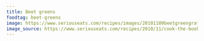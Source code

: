 ```yaml
---
title: Beet greens
foodtag: beet-greens
image: https://www.seriouseats.com/recipes/images/20101109beetgreengratin.jpg
image_source: https://www.seriouseats.com/recipes/2010/11/cook-the-book-beet-green-gratin-thanksgiving-sides.html
---
```

